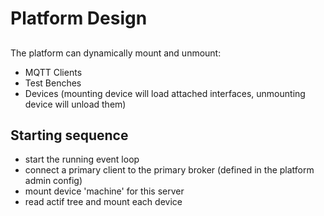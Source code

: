 # Platform Design

## 

The platform can dynamically mount and unmount:

- MQTT Clients
- Test Benches
- Devices (mounting device will load attached interfaces, unmounting device will unload them)




## Starting sequence

- start the running event loop
- connect a primary client to the primary broker (defined in the platform admin config)
- mount device 'machine' for this server
- read actif tree and mount each device



